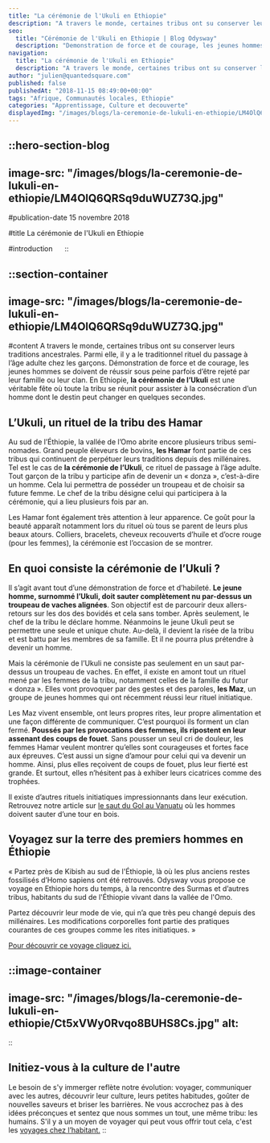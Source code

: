 ```yaml
---
title: "La cérémonie de l'Ukuli en Ethiopie"
description: "A travers le monde, certaines tribus ont su conserver leurs traditions ancestrales. Parmi elle, il y a le traditionnel rituel du passage à l'âge adulte chez les garçons. Démonstration de force et de courage, les jeunes hommes se doivent de réussir sous peine parfois d'être rejeté par leur famille ou ..."
seo:
  title: "Cérémonie de l'Ukuli en Ethiopie | Blog Odysway"
  description: "Demonstration de force et de courage, les jeunes hommes se doivent de reussir sous peine parfois d'etre rejete par leur famille ou leur clan."
navigation:
  title: "La cérémonie de l'Ukuli en Ethiopie"
  description: "A travers le monde, certaines tribus ont su conserver leurs traditions ancestrales. Parmi elle, il y a le traditionnel rituel du passage à l'âge adulte chez les garçons. Démonstration de force et de courage, les jeunes hommes se doivent de réussir sous peine parfois d'être rejeté par leur famille ou ..."
author: "julien@quantedsquare.com"
published: false
publishedAt: "2018-11-15 08:49:00+00:00"
tags: "Afrique, Communautés locales, Ethiopie"
categories: "Apprentissage, Culture et decouverte"
displayedImg: "/images/blogs/la-ceremonie-de-lukuli-en-ethiopie/LM4OlQ6QRSq9duWUZ73Q.jpg"
---
```


::hero-section-blog
---
image-src: "/images/blogs/la-ceremonie-de-lukuli-en-ethiopie/LM4OlQ6QRSq9duWUZ73Q.jpg"
---
#publication-date
15 novembre 2018

#title
La cérémonie de l'Ukuli en Ethiopie

#introduction
    
::

::section-container
---
image-src: "/images/blogs/la-ceremonie-de-lukuli-en-ethiopie/LM4OlQ6QRSq9duWUZ73Q.jpg"
---
#content
A travers le monde, certaines tribus ont su conserver leurs traditions ancestrales. Parmi elle, il y a le traditionnel rituel du passage à l’âge adulte chez les garçons. Démonstration de force et de courage, les jeunes hommes se doivent de réussir sous peine parfois d’être rejeté par leur famille ou leur clan. En Ethiopie, **la cérémonie de l’Ukuli** est une véritable fête où toute la tribu se réunit pour assister à la consécration d’un homme dont le destin peut changer en quelques secondes.

## L’Ukuli, un rituel de la tribu des Hamar

Au sud de l’Éthiopie, la vallée de l’Omo abrite encore plusieurs tribus semi-nomades. Grand peuple éleveurs de bovins, **les Hamar** font partie de ces tribus qui continuent de perpétuer leurs traditions depuis des millénaires. Tel est le cas de **la cérémonie de l’Ukuli**, ce rituel de passage à l’âge adulte. Tout garçon de la tribu y participe afin de devenir un « donza », c’est-à-dire un homme. Cela lui permettra de posséder un troupeau et de choisir sa future femme. Le chef de la tribu désigne celui qui participera à la cérémonie, qui a lieu plusieurs fois par an.

Les Hamar font également très attention à leur apparence. Ce goût pour la beauté apparaît notamment lors du rituel où tous se parent de leurs plus beaux atours. Colliers, bracelets, cheveux recouverts d’huile et d’ocre rouge (pour les femmes), la cérémonie est l’occasion de se montrer.

## En quoi consiste la cérémonie de l’Ukuli ?

Il s’agit avant tout d’une démonstration de force et d’habileté. **Le jeune homme, surnommé l’Ukuli, doit sauter complètement nu par-dessus un troupeau de vaches alignées**. Son objectif est de parcourir deux allers-retours sur les dos des bovidés et cela sans tomber. Après seulement, le chef de la tribu le déclare homme. Néanmoins le jeune Ukuli peut se permettre une seule et unique chute. Au-delà, il devient la risée de la tribu et est battu par les membres de sa famille. Et il ne pourra plus prétendre à devenir un homme.

Mais la cérémonie de l’Ukuli ne consiste pas seulement en un saut par-dessus un troupeau de vaches. En effet, il existe en amont tout un rituel mené par les femmes de la tribu, notamment celles de la famille du futur « donza ». Elles vont provoquer par des gestes et des paroles, **les Maz**, un groupe de jeunes hommes qui ont récemment réussi leur rituel initiatique.

Les Maz vivent ensemble, ont leurs propres rites, leur propre alimentation et une façon différente de communiquer. C’est pourquoi ils forment un clan fermé. **Poussés par les provocations des femmes, ils ripostent en leur assenant des coups de fouet**. Sans pousser un seul cri de douleur, les femmes Hamar veulent montrer qu’elles sont courageuses et fortes face aux épreuves. C’est aussi un signe d’amour pour celui qui va devenir un homme. Ainsi, plus elles reçoivent de coups de fouet, plus leur fierté est grande. Et surtout, elles n’hésitent pas à exhiber leurs cicatrices comme des trophées.

Il existe d’autres rituels initiatiques impressionnants dans leur exécution. Retrouvez notre article sur [le saut du Gol au Vanuatu](https://odysway.com/le-saut-du-gol-un-rituel-ancestral-du-vanuatu/) où les hommes doivent sauter d’une tour en bois.

## Voyagez sur la terre des premiers hommes en Éthiopie

« Partez près de Kibish au sud de l'Éthiopie, là où les plus anciens restes fossilisés d’Homo sapiens ont été retrouvés. Odysway vous propose ce voyage en Ethiopie hors du temps, à la rencontre des Surmas et d’autres tribus, habitants du sud de l'Éthiopie vivant dans la vallée de l'Omo. 

Partez découvrir leur mode de vie, qui n’a que très peu changé depuis des millénaires. Les modifications corporelles font partie des pratiques courantes de ces groupes comme les rites initiatiques. »

[Pour découvrir ce voyage cliquez ici.](https://odysway.com/voyages/voyage-ethiopie-vallee-omo-surma?utm_source=article&utm_medium=blog&utm_campaign=c%C3%A9r%C3%A9monie+de+l%27ukuli)

::image-container
---
image-src: "/images/blogs/la-ceremonie-de-lukuli-en-ethiopie/Ct5xVWy0Rvqo8BUHS8Cs.jpg"
alt: 
---
::

## Initiez-vous à la culture de l'autre

Le besoin de s'y immerger reflète notre évolution: voyager, communiquer avec les autres, découvrir leur culture, leurs petites habitudes, goûter de nouvelles saveurs et briser les barrières. Ne vous accrochez pas à des idées préconçues et sentez que nous sommes un tout, une même tribu: les humains. S'il y a un moyen de voyager qui peut vous offrir tout cela, c'est les [voyages chez l’habitant.](https://odysway.com/thematiques/sejours-chez-l-habitant)
::
